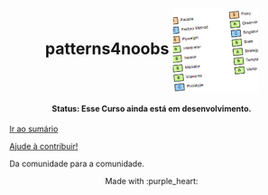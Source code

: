 <h1 align="center">
  patterns4noobs
<img align="center" src="./assets/img/logo.jpg" alt="" width="30%">
<h4 align="center"><strong>Status:</strong> Esse Curso ainda está em desenvolvimento.</h4>

</h1>

[Ir ao sumário](SUMMARY.md)

[Ajude à contribuir!](CONTRIB.md)

Da comunidade para a comunidade.

<p align="center">Made with :purple_heart:</p>
